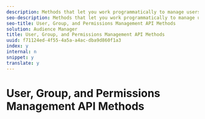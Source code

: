 ```yaml
---
description: Methods that let you work programmatically to manage users, groups, and permissions.
seo-description: Methods that let you work programmatically to manage users, groups, and permissions.
seo-title: User, Group, and Permissions Management API Methods
solution: Audience Manager
title: User, Group, and Permissions Management API Methods
uuid: f71124ed-4f55-4a5a-a4ac-dba9d860f1a3
index: y
internal: n
snippet: y
translate: y
---
```


# User, Group, and Permissions Management API Methods

